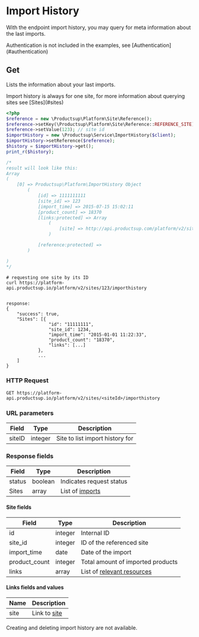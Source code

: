 # Import History
 
With the endpoint import history, you may query for meta information about the last imports.
<aside class="info">Authentication is not included in the examples, see [Authentication](#authentication)</aside>


## Get
Lists the information about your last imports.
<aside class="info">Import history is always for one site, for more information about querying sites see [Sites](#sites)</aside>


```php
<?php
$reference = new \Productsup\Platform\Site\Reference();
$reference->setKey(\Productsup\Platform\Site\Reference::REFERENCE_SITE);
$reference->setValue(123); // site id
$importHistory = new \Productsup\Service\ImportHistory($client);
$importHistory->setReference($reference);
$history = $importHistory->get();
print_r($history);

/*
result will look like this:
Array
(
    [0] => Productsup\Platform\ImportHistory Object
        (
            [id] => 1111111111
            [site_id] => 123
            [import_time] => 2015-07-15 15:02:11
            [product_count] => 18370
            [links:protected] => Array
                (
                    [site] => http://api.productsup.com/platform/v2/sites/123
                )

            [reference:protected] => 
        )

)
*/
```

```shell
# requesting one site by its ID
curl https://platform-api.productsup.io/platform/v2/sites/123/importhistory


```
    
```shell    
response: 
{
    "success": true,
    "Sites": [{
                "id": "11111111",
                "site_id": 1234,
                "import_time": "2015-01-01 11:22:33",
                "product_count": "18370",
                "links": [...]
            },
            ...
    ]
}
```
### HTTP Request
`GET https://platform-api.productsup.io/platform/v2/sites/<siteId>/importhistory`

### URL parameters
Field | Type | Description
------ | -------- | --------------
siteID | integer | Site to list import history for

### Response fields
Field | Type | Description
------ | -------- | --------------
status | boolean | Indicates request status
Sites | array | List of [imports](#importhistory-response-site)

#### <a name="importhistory-response-site"></a> Site fields
Field | Type | Description
------ | -------- | --------------
id | integer | Internal ID
site_id | integer | ID of the referenced site
import_time | date | Date of the import
product_count | integer | Total amount of imported products
links | array | List of [relevant resources](#importhistory-response-links)

#### <a name="importhistory-response-links"></a> Links fields and values
Name | Description
--- | ---
site | Link to [site](#sites-request-by-id)

<aside class="notice">Creating and deleting import history are not available.</aside>
